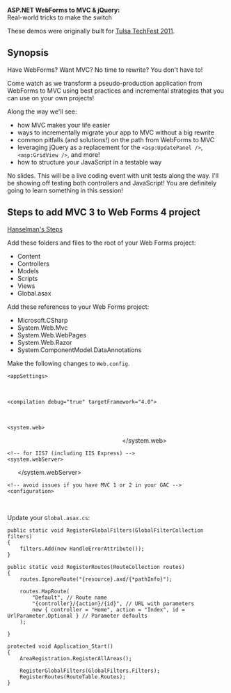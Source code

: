 ﻿**ASP.NET WebForms to MVC & jQuery:**  
Real-world tricks to make the switch

These demos were originally built for [Tulsa TechFest 2011](http://techfests.com/Tulsa/2011/Speakers/JoshuaPoehls/default.aspx).

## Synopsis

Have WebForms? Want MVC? No time to rewrite? You don't have to!

Come watch as we transform a pseudo-production application from WebForms to MVC using best practices and incremental strategies that you can use on your own projects!

Along the way we'll see:

* how MVC makes your life easier
* ways to incrementally migrate your app to MVC without a big rewrite
* common pitfalls (and solutions!) on the path from WebForms to MVC
* leveraging jQuery as a replacement for the `<asp:UpdatePanel />`, `<asp:GridView />`, and more!
* how to structure your JavaScript in a testable way

No slides. This will be a live coding event with unit tests along the way. I'll be showing off testing both controllers and JavaScript! You are definitely going to learn something in this session!

## Steps to add MVC 3 to Web Forms 4 project

[Hanselman's Steps](http://www.hanselman.com/blog/IntegratingASPNETMVC3IntoExistingUpgradedASPNET4WebFormsApplications.aspx)

Add these folders and files to the root of your Web Forms project:

* Content
* Controllers
* Models
* Scripts
* Views
* Global.asax

Add these references to your Web Forms project:

* Microsoft.CSharp
* System.Web.Mvc
* System.Web.WebPages
* System.Web.Razor
* System.ComponentModel.DataAnnotations

Make the following changes to `Web.config`.

	<appSettings>
   	   <add key="ClientValidationEnabled" value="true"/> 
   	   <add key="UnobtrusiveJavaScriptEnabled" value="true"/> 
	</appSettings>

	<compilation debug="true" targetFramework="4.0">
  	  <assemblies>
    	<add assembly="System.Web.Abstractions, Version=4.0.0.0, Culture=neutral, PublicKeyToken=31BF3856AD364E35" />
    	<add assembly="System.Web.Helpers, Version=1.0.0.0, Culture=neutral, PublicKeyToken=31BF3856AD364E35" />
    	<add assembly="System.Web.Routing, Version=4.0.0.0, Culture=neutral, PublicKeyToken=31BF3856AD364E35" />
    	<add assembly="System.Web.Mvc, Version=3.0.0.0, Culture=neutral, PublicKeyToken=31BF3856AD364E35" />
    	<add assembly="System.Web.WebPages, Version=1.0.0.0, Culture=neutral, PublicKeyToken=31BF3856AD364E35" />
  	  </assemblies>
	</compilation>

	<system.web>
  	  <pages>
     	 <namespaces>
       	   <add namespace="System.Web.Helpers" />
       	   <add namespace="System.Web.Mvc" />
       	   <add namespace="System.Web.Mvc.Ajax" />
       	   <add namespace="System.Web.Mvc.Html" />
       	   <add namespace="System.Web.Routing" />
       	   <add namespace="System.Web.WebPages"/>
     	 </namespaces>
   	   </pages>
	</system.web>

	<!-- for IIS7 (including IIS Express) -->
	<system.webServer>
  	  <validation validateIntegratedModeConfiguration="false"/>
  	  <modules runAllManagedModulesForAllRequests="true"/>
	</system.webServer>

	<!-- avoid issues if you have MVC 1 or 2 in your GAC -->
	<configuration>
 	 <runtime>
    	<assemblyBinding xmlns="urn:schemas-microsoft-com:asm.v1">
      	  <dependentAssembly>
        	<assemblyIdentity name="System.Web.Mvc" publicKeyToken="31bf3856ad364e35" />
        	<bindingRedirect oldVersion="1.0.0.0-2.0.0.0" newVersion="3.0.0.0" />
      	  </dependentAssembly>
    	</assemblyBinding>
  	  </runtime>
	</configuration>

Update your `Global.asax.cs`:

	public static void RegisterGlobalFilters(GlobalFilterCollection filters)
	{
		filters.Add(new HandleErrorAttribute());
	}
 
	public static void RegisterRoutes(RouteCollection routes)
	{
		routes.IgnoreRoute("{resource}.axd/{*pathInfo}");
 
		routes.MapRoute(
			"Default", // Route name
			"{controller}/{action}/{id}", // URL with parameters
			new { controller = "Home", action = "Index", id = UrlParameter.Optional } // Parameter defaults
		);
 
	}
 
	protected void Application_Start()
	{
		AreaRegistration.RegisterAllAreas();
 
		RegisterGlobalFilters(GlobalFilters.Filters);
		RegisterRoutes(RouteTable.Routes);
	}


